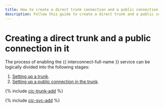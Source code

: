 ```yaml
---
title: How to create a direct trunk connection and a public connection in it in {{ interconnect-full-name }}
description: Follow this guide to create a direct trunk and a public connection in it.
---
```


# Creating a direct trunk and a public connection in it

The process of enabling the {{ interconnect-full-name }} service can be logically divided into the following stages:

1. [Setting up a trunk](#trunk-create).
1. [Setting up a public connection in the trunk](#pub-create).

{% include [cic-trunk-add](../../_tutorials/routing/trunk-add.md) %}

{% include [cic-svc-add](../../_tutorials/routing/pub-add.md) %}
